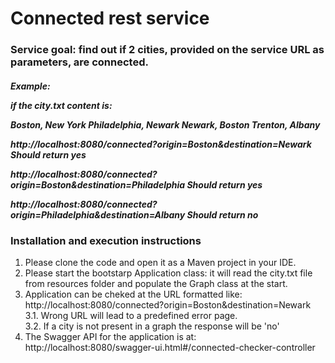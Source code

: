 # Connected rest service

<h3>Service goal: find out if 2 cities, provided on the service URL as parameters, are connected.</h3>
<h5>
 Example:

if the city.txt content is:

Boston, New York
Philadelphia, Newark
Newark, Boston
Trenton, Albany

http://localhost:8080/connected?origin=Boston&destination=Newark
Should return yes

http://localhost:8080/connected?origin=Boston&destination=Philadelphia
Should return yes

http://localhost:8080/connected?origin=Philadelphia&destination=Albany
Should return no

</h5>

<h3>Installation and execution instructions</h3>

1. Please clone the code and open it as a Maven project in your IDE.
2. Please start the bootstarp Application class:
  it will read the city.txt file from resources folder and populate the Graph class at the start.
3. Application can be cheked at the URL formatted like: 
   http://localhost:8080/connected?origin=Boston&destination=Newark
 </br>3.1. Wrong URL will lead to a predefined error page.
 </br>3.2. If a city is not present in a graph the response will be 'no'
4. The Swagger API for the application is at: http://localhost:8080/swagger-ui.html#/connected-checker-controller










